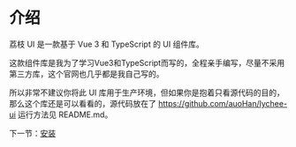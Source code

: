 # 介绍

荔枝 UI 是一款基于 Vue 3 和 TypeScript 的 UI 组件库。

这款组件库是我为了学习Vue3和TypeScript而写的，全程亲手编写，尽量不采用第三方库，这个官网也几乎都是我自己写的。

所以非常不建议你将此 UI 库用于生产环境，但如果你是抱着只看源代码的目的，那么这个库还是可以看看的，源代码放在了 https://github.com/auoHan/lychee-ui 运行方法见 README.md。

下一节：[安装](#/doc/install)
